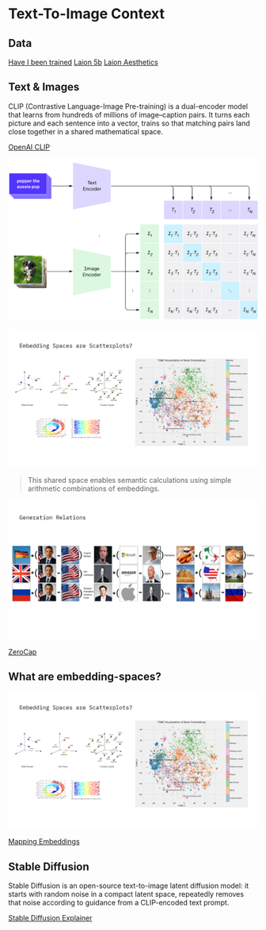 # Text-To-Image Context

## Data

[Have I been trained](https://haveibeentrained.com/)
[Laion 5b](https://laion.ai/blog/laion-5b/)
[Laion Aesthetics](https://laion.ai/blog/laion-aesthetics/)

## Text & Images 
CLIP (Contrastive Language-Image Pre-training) is a dual-encoder model that learns from hundreds of millions of image–caption pairs. It turns each picture and each sentence into a vector, trains so that matching pairs land close together in a shared mathematical space.

[OpenAI CLIP](https://openai.com/index/clip/)

![Clip](images/clip.png)

![Embeddings](images/embedding.png)

> This shared space enables semantic calculations using simple arithmetic combinations of embeddings.

![Calculating with Clip](images/clip_math2.png)

[ZeroCap](https://github.com/YoadTew/zero-shot-image-to-text)

## What are embedding-spaces?

![Embeddings](images/embedding.png)

[Mapping Embeddings](https://leon-etienne.com/umap)


## Stable Diffusion

Stable Diffusion is an open-source text-to-image latent diffusion model: it starts with random noise in a compact latent space, repeatedly removes that noise according to guidance from a CLIP-encoded text prompt.

[Stable Diffusion Explainer](https://poloclub.github.io/diffusion-explainer/)
